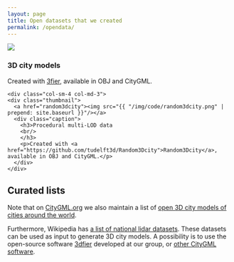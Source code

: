 ```yaml
---
layout: page
title: Open datasets that we created
permalink: /opendata/
---
```


<div class="row">

  <div class="col-sm-4 col-md-3">
    <div class="thumbnail">
      <a href="3dfier"><img src="{{ "/img/code/3dfier.jpg" | prepend: site.baseurl }}"/></a>
      <div class="caption">
        <h3>3D city models
        <br/>
        </h3>
        <p>Created with <a href="https://github.com/tudelft3d/3dfier">3fier</a>, available in OBJ and CityGML.</p>
      </div>
    </div>
  </div>

  <!-- <div class="col-sm-4 col-md-3">
    <div class="thumbnail">
      <img src="{{ "/img/code/3dfier.jpg" | prepend: site.baseurl }}"/>
      <div class="caption">
        <h3>3D city models
        <br/>
        </h3>
        <p>Created with <a href="https://github.com/tudelft3d/3dfier">3fier</a>, available in OBJ and CityGML.</p>
      </div>
    </div>
  </div>   -->
  
  
    <div class="col-sm-4 col-md-3">
    <div class="thumbnail">
      <a href="random3dcity"><img src="{{ "/img/code/random3dcity.png" | prepend: site.baseurl }}"/></a>
      <div class="caption">
        <h3>Procedural multi-LOD data
        <br/>
        </h3>
        <p>Created with <a href="https://github.com/tudelft3d/Random3Dcity">Random3Dcity</a>, available in OBJ and CityGML.</p>
      </div>
    </div>
  </div>
  
</div>

<h2>Curated lists</h2>

Note that on <a href="http://www.citygml.org">CityGML.org</a> we also maintain a list of <a href="https://www.citygml.org/3dcities/">open 3D city models of cities around the world</a>.<br/>

Furthermore, Wikipedia has <a href="https://en.wikipedia.org/wiki/National_lidar_dataset">a list of national lidar datasets</a>. These datasets can be used as input to generate 3D city models. A possibility is to use the open-source software <a href="https://github.com/tudelft3d/3dfier">3dfier</a> developed at our group, or <a href="https://www.citygml.guru/software/#generators-of-3d-city-models-in-citygml">other CityGML software</a>.
